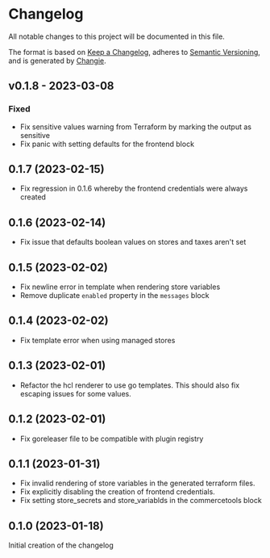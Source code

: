 # Changelog
All notable changes to this project will be documented in this file.

The format is based on [Keep a Changelog](https://keepachangelog.com/en/1.0.0/),
adheres to [Semantic Versioning](https://semver.org/spec/v2.0.0.html),
and is generated by [Changie](https://github.com/miniscruff/changie).


## v0.1.8 - 2023-03-08
### Fixed
* Fix sensitive values warning from Terraform by marking the output as sensitive
* Fix panic with setting defaults for the frontend block

## 0.1.7 (2023-02-15)
 - Fix regression in 0.1.6 whereby the frontend credentials were always created

## 0.1.6 (2023-02-14)
 - Fix issue that defaults boolean values on stores and taxes aren't set

## 0.1.5 (2023-02-02)
 - Fix newline error in template when rendering store variables
 - Remove duplicate `enabled` property in the `messages` block

## 0.1.4 (2023-02-02)
 - Fix template error when using managed stores

## 0.1.3 (2023-02-01)
 - Refactor the hcl renderer to use go templates. This should also fix escaping
   issues for some values.

## 0.1.2 (2023-02-01)
 - Fix goreleaser file to be compatible with plugin registry

## 0.1.1 (2023-01-31)
 - Fix invalid rendering of store variables in the generated terraform files.
 - Fix explicitly disabling the creation of frontend credentials.
 - Fix setting store_secrets and store_variablds in the commercetools block

## 0.1.0 (2023-01-18)
Initial creation of the changelog
